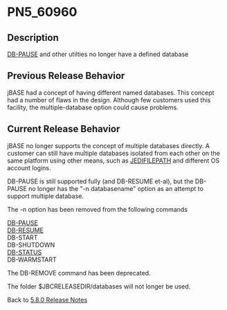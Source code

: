 # PN5_60960

<PageHeader />

## Description

[DB-PAUSE](./../../../../tools-and-utilities/db-pause/README.md) and other utilties no longer have a defined database

## Previous Release Behavior

jBASE had a concept of having different named databases. This concept had a number of flaws in the design. Although few customers used this facility, the multiple-database option could cause problems.

## Current Release Behavior

jBASE no longer supports the concept of multiple databases directly. A customer can still have multiple databases isolated from each other on the same platform using other means, such as [JEDIFILEPATH](./../../../../environment-variables/jedifilepath/README.md) and different OS account logins.

DB-PAUSE is still supported fully (and DB-RESUME et-al), but the DB-PAUSE no longer has the "-n databasename" option as an attempt to support multiple database.

The -n option has been removed from the following commands

[DB-PAUSE](./../../../../tools-and-utilities/db-pause/README.md)  
[DB-RESUME](./../../../../tools-and-utilities/db-resume/README.md)  
DB-START  
DB-SHUTDOWN  
[DB-STATUS](./../../../../tools-and-utilities/db-start/README.md)  
DB-WARMSTART  

The DB-REMOVE command has been deprecated.

The folder $JBCRELEASEDIR/databases will not longer be used.

Back to [5.8.0 Release Notes](./../README.md)

<PageFooter />
